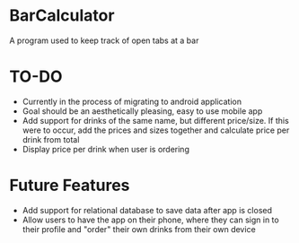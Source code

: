 # BarCalculator
A program used to keep track of open tabs at a bar

# TO-DO
- Currently in the process of migrating to android application
- Goal should be an aesthetically pleasing, easy to use mobile app
- Add support for drinks of the same name, but different price/size. If this were to  occur, add the prices and sizes together and calculate price per drink from total
- Display price per drink when user is ordering

# Future Features
- Add support for relational database to save data after app is closed 
- Allow users to have the app on their phone, where they can sign in to their profile and "order" their own drinks from their own device
